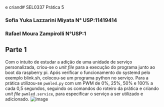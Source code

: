  e criand# SEL0337 Prática 5
### Sofia Yuka Lazzarini Miyata N° USP:11419414 
### Rafael Moura Zampirolli     N°USP:1

## Parte 1

Com o intuito de estudar a adição de uma unidade de  serviço personalizada, criou-se o _unit file_ para a execução do programa junto ao boot da raspberry pi. Após verificar o funcionamento do systemd pelo exemplo blink.sh, colocou-se um programa python no serviço. Para a prática utilizou-se `pwmled.py` com um PWM de 0%, 25%, 50% e 100% a cada 0,5 segundos, seguindo os comandos do roteiro da prática e criando _unit file_ `pwmled.service`, para especificar o serviço a ser utilizado e adicionado.
![image](https://github.com/user-attachments/assets/10058596-4f0a-41ef-98f8-98d6378a4ea4)






